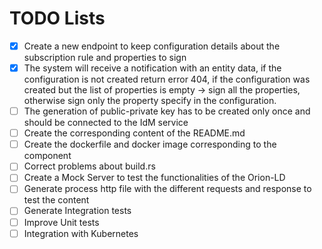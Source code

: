 # TODO Lists

- [x] Create a new endpoint to keep configuration details about the subscription rule and properties to sign
- [x] The system will receive a notification with an entity data, if the configuration is not created return error 404, if the configuration was created but the list of properties is empty -> sign all the properties, otherwise sign only the property specify in the configuration.
- [ ] The generation of public-private key has to be created only once and should be connected to the IdM service
- [ ] Create the corresponding content of the README.md
- [ ] Create the dockerfile and docker image corresponding to the component
- [ ] Correct problems about build.rs
- [ ] Create a Mock Server to test the functionalities of the Orion-LD
- [ ] Generate process http file with the different requests and response to test the content
- [ ] Generate Integration tests
- [ ] Improve Unit tests
- [ ] Integration with Kubernetes
